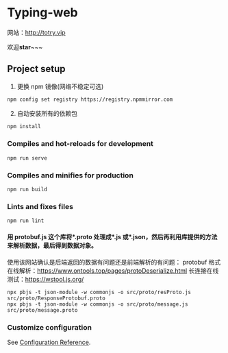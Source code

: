 # Typing-web

网站：http://totry.vip

欢迎**star**~~~

## Project setup

1. 更换 npm 镜像(网络不稳定可选)

```bash
npm config set registry https://registry.npmmirror.com
```

2. 自动安装所有的依赖包

```bash
npm install
```

### Compiles and hot-reloads for development

```
npm run serve
```

### Compiles and minifies for production

```
npm run build
```

### Lints and fixes files

```
npm run lint
```

#### 用 protobuf.js 这个库将*.proto 处理成*.js 或\*.json，然后再利用库提供的方法来解析数据，最后得到数据对象。

使用该网站确认是后端返回的数据有问题还是前端解析的有问题：
protobuf 格式在线解析：https://www.ontools.top/pages/protoDeserialize.html
长连接在线测试：https://wstool.js.org/

```
npx pbjs -t json-module -w commonjs -o src/proto/resProto.js  src/proto/ResponseProtobuf.proto
npx pbjs -t json-module -w commonjs -o src/proto/message.js  src/proto/message.proto
```

### Customize configuration

See [Configuration Reference](https://cli.vuejs.org/config/).
